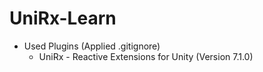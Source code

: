 # UniRx-Learn
- Used Plugins (Applied .gitignore)
  - UniRx - Reactive Extensions for Unity (Version 7.1.0)
